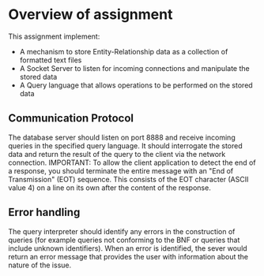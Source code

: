 # Overview of assignment

This assignment implement:
* A mechanism to store Entity-Relationship data as a collection of formatted text files
* A Socket Server to listen for incoming connections and manipulate the stored data
* A Query language that allows operations to be performed on the stored data

## Communication Protocol
The database server should listen on port 8888 and receive incoming queries in the specified query language.
It should interrogate the stored data and return the result of the query to the client via the network connection.
IMPORTANT: To allow the client application to detect the end of a response, you should terminate the entire message with an "End of Transmission" (EOT) sequence. This consists of the EOT character (ASCII value 4) on a line on its own after the content of the response.
## Error handling
The query interpreter should identify any errors in the construction of queries (for example queries not conforming to the BNF or queries that include unknown identifiers).
When an error is identified, the sever would return an error message that provides the user with information about the nature of the issue.

